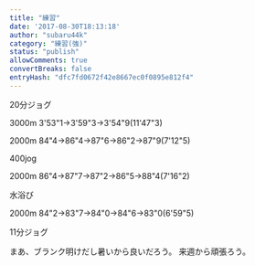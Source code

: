 ```yaml
---
title: "練習"
date: '2017-08-30T18:13:18'
author: "subaru44k"
category: "練習(強)"
status: "publish"
allowComments: true
convertBreaks: false
entryHash: "dfc7fd0672f42e8667ec0f0895e812f4"
---
```

20分ジョグ

3000m
3'53"1→3'59"3→3'54"9(11'47"3)

2000m
84"4→86"4→87"6→86"2→87"9(7'12"5)

400jog

2000m
86"4→87"7→87"2→86"5→88"4(7'16"2)

水浴び

2000m
84"2→83"7→84"0→84"6→83"0(6'59"5)

11分ジョグ

まあ、ブランク明けだし暑いから良いだろう。
来週から頑張ろう。
